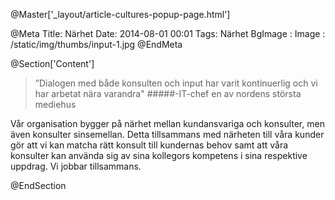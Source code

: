 @Master['_layout/article-cultures-popup-page.html'] 

@Meta
Title: Närhet
Date: 2014-08-01 00:01
Tags: Närhet
BgImage :
Image : /static/img/thumbs/input-1.jpg
@EndMeta

@Section['Content']
>”Dialogen med både konsulten och input har varit kontinuerlig och vi har arbetat nära varandra"
#####-IT-chef en av nordens största mediehus
 
Vår organisation bygger på närhet mellan kundansvariga och konsulter, men även konsulter sinsemellan. Detta tillsammans med närheten till våra kunder gör att vi kan matcha rätt konsult till kundernas behov samt att våra konsulter kan använda sig av sina kollegors kompetens i sina respektive uppdrag. Vi jobbar tillsammans.

@EndSection